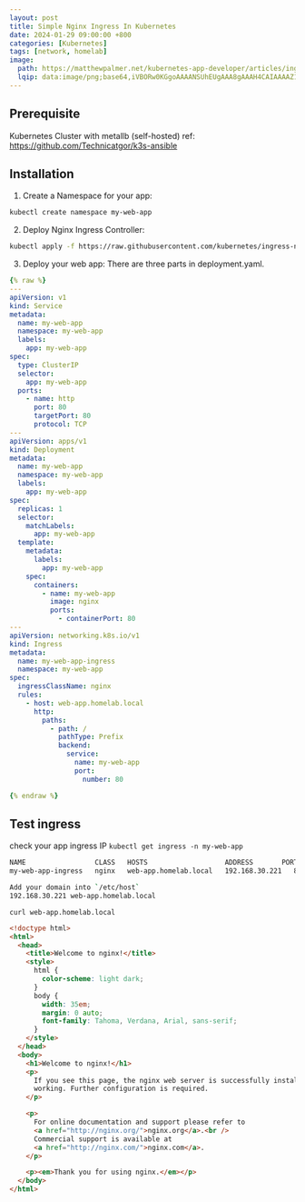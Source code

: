 ```yaml
---
layout: post
title: Simple Nginx Ingress In Kubernetes
date: 2024-01-29 09:00:00 +800
categories: [Kubernetes]
tags: [network, homelab]
image:
  path: https://matthewpalmer.net/kubernetes-app-developer/articles/ingress.png
  lqip: data:image/png;base64,iVBORw0KGgoAAAANSUhEUgAAA8gAAAH4CAIAAAAZ1VPRAALJIklEQVR4Aeyah5IbuxVE0aQ3h/eUv8L//1MOm/NumxaKp9TVZInO4e1d1QgDXNyMHgyG+vj59+Od
---
```


## Prerequisite

Kubernetes Cluster with metallb (self-hosted)
ref: https://github.com/Technicatgor/k3s-ansible

## Installation

1. Create a Namespace for your app:

```bash
kubectl create namespace my-web-app
```

2. Deploy Nginx Ingress Controller:

```bash
kubectl apply -f https://raw.githubusercontent.com/kubernetes/ingress-nginx/controller-v1.8.2/deploy/static/provider/cloud/deploy.yaml
```

3. Deploy your web app:
   There are three parts in deployment.yaml.

```yaml
{% raw %}
---
apiVersion: v1
kind: Service
metadata:
  name: my-web-app
  namespace: my-web-app
  labels:
    app: my-web-app
spec:
  type: ClusterIP
  selector:
    app: my-web-app
  ports:
    - name: http
      port: 80
      targetPort: 80
      protocol: TCP
---
apiVersion: apps/v1
kind: Deployment
metadata:
  name: my-web-app
  namespace: my-web-app
  labels:
    app: my-web-app
spec:
  replicas: 1
  selector:
    matchLabels:
      app: my-web-app
  template:
    metadata:
      labels:
        app: my-web-app
    spec:
      containers:
        - name: my-web-app
          image: nginx
          ports:
            - containerPort: 80
---
apiVersion: networking.k8s.io/v1
kind: Ingress
metadata:
  name: my-web-app-ingress
  namespace: my-web-app
spec:
  ingressClassName: nginx
  rules:
    - host: web-app.homelab.local
      http:
        paths:
          - path: /
            pathType: Prefix
            backend:
              service:
                name: my-web-app
                port:
                  number: 80

{% endraw %}
```

## Test ingress

check your app ingress IP
`kubectl get ingress -n my-web-app`

```bash
NAME                 CLASS   HOSTS                   ADDRESS       PORTS   AGE
my-web-app-ingress   nginx   web-app.homelab.local   192.168.30.221   80      117m
```

```bash
Add your domain into `/etc/host`
192.168.30.221 web-app.homelab.local
```

`curl web-app.homelab.local`

```html
<!doctype html>
<html>
  <head>
    <title>Welcome to nginx!</title>
    <style>
      html {
        color-scheme: light dark;
      }
      body {
        width: 35em;
        margin: 0 auto;
        font-family: Tahoma, Verdana, Arial, sans-serif;
      }
    </style>
  </head>
  <body>
    <h1>Welcome to nginx!</h1>
    <p>
      If you see this page, the nginx web server is successfully installed and
      working. Further configuration is required.
    </p>

    <p>
      For online documentation and support please refer to
      <a href="http://nginx.org/">nginx.org</a>.<br />
      Commercial support is available at
      <a href="http://nginx.com/">nginx.com</a>.
    </p>

    <p><em>Thank you for using nginx.</em></p>
  </body>
</html>
```
